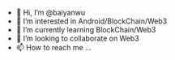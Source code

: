 - 👋 Hi, I’m @baiyanwu
- 👀 I’m interested in Android/BlockChain/Web3
- 🌱 I’m currently learning BlockChain/Web3
- 💞️ I’m looking to collaborate on Web3
- 📫 How to reach me ...

<!---
baiyanwu/baiyanwu is a ✨ special ✨ repository because its `README.md` (this file) appears on your GitHub profile.
You can click the Preview link to take a look at your changes.
--->
